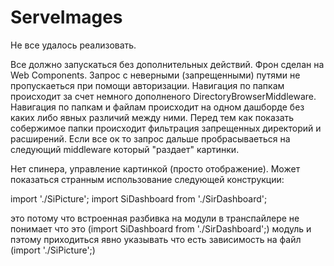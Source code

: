 # ServeImages

Не все удалось реализовать.

Все должно запускаться без дополнительных действий.
Фрон сделан на Web Components. 
Запрос с неверными (запрещенными) путями не пропускаеться при помощи авторизации.
Навигация по папкам происходит за счет немного дополненого DirectoryBrowserMiddleware.
Навигация по папкам и файлам происходит на одном дашборде без каких либо явных различий между ними.
Перед тем как показать собержимое папки происходит фильтрация запрещенных директорий и расширений.
Если все ок то запрос дальше пробрасываеться на следующий middleware который "раздает" картинки.

Нет спинера, управление картинкой (просто отображение).
Может показаться странным использование следующей конструкции:

import './SiPicture';
import SiDashboard from './SirDashboard';

это потому что встроенная разбивка на модули в транспайлере не понимает что это (import SiDashboard from './SirDashboard';) модуль и пэтому приходиться явно указывать что есть зависимость на файл (import './SiPicture';)
